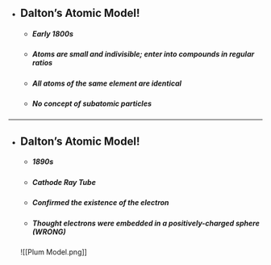 - ## **Dalton’s Atomic Model!**
	- #####  Early 1800s
	- ##### Atoms are small and indivisible; enter into compounds in regular ratios
	- ##### All atoms of the same element are identical
	- ##### No concept of subatomic particles

----
- ## **Dalton’s Atomic Model!**
	- #####  1890s
	- ##### Cathode Ray Tube
	- ##### Confirmed the existence of the electron
	- ##### Thought electrons were embedded in a positively-charged sphere (WRONG)
	![[Plum Model.png]]